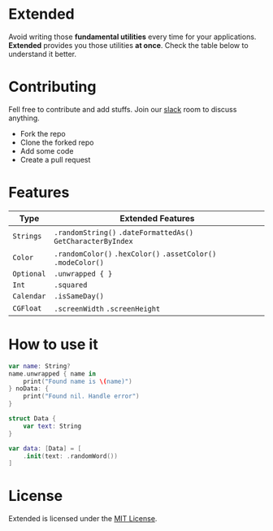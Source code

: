 # Extended
 
Avoid writing those **fundamental utilities** every time for your applications. **Extended** provides you those utilities **at once**. Check the table below to understand it better.

# Contributing

Fell free to contribute and add stuffs. Join our [slack](https://join.slack.com/t/applobby/shared_invite/zt-13j99v4mc-P4RLL8ClueMu4XT8JijiLw) room to discuss anything.

- Fork the repo
- Clone the forked repo
- Add some code
- Create a pull request

# Features

| Type         |  Extended Features                                                |
| -------------| ----------------------------------------------------------------- |
| `Strings`    | `.randomString()` `.dateFormattedAs()` `GetCharacterByIndex`      |
| `Color`      | `.randomColor()` `.hexColor()` `.assetColor()` `.modeColor()`     |
| `Optional`   | `.unwrapped { }`                                                  |
| `Int`        | `.squared`                                                        |
| `Calendar`   | `.isSameDay()`                                                    |
| `CGFloat`    | `.screenWidth` `.screenHeight`                                    |

# How to use it

```swift
var name: String?
name.unwrapped { name in
    print("Found name is \(name)")
} noData: {
    print("Found nil. Handle error")
}

struct Data {
    var text: String
}

var data: [Data] = [
    .init(text: .randomWord())
]
```

# License

Extended is licensed under the [MIT License](https://github.com/App-Lobby/Extended/blob/main/LICENSE).
